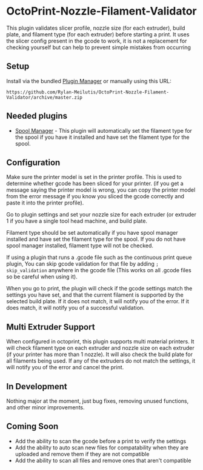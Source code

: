 # OctoPrint-Nozzle-Filament-Validator

This plugin validates slicer profile, nozzle size (for each extruder), build plate, and filament type (for each
extruder) before starting a print.
It uses the slicer config present in the gcode to work, it is not a replacement for checking yourself but can help to
prevent simple
mistakes from occurring

## Setup

Install via the bundled [Plugin Manager](https://docs.octoprint.org/en/master/bundledplugins/pluginmanager.html)
or manually using this URL:

    https://github.com/Rylan-Meilutis/OctoPrint-Nozzle-Filament-Validator/archive/master.zip


## Needed plugins

- [Spool Manager](https://plugins.octoprint.org/plugins/SpoolManager/) - This plugin will
  automatically set the filament type for the spool if you have it installed and have set
  the filament type for the spool.

## Configuration

Make sure the printer model is set in the printer profile. This is used to determine whether gcode has been sliced for
your printer.
(if you get a message saying the printer model is wrong, you can copy the printer model from the error message if you
know you sliced the gcode correctly and paste it into the printer profile).

Go to plugin settings and set your nozzle size for each extruder (or extruder 1 if you have a single tool head machine,
and build plate.

Filament type should be set automatically if you have spool manager installed and have set
the filament type for the spool.
If you do not have spool manager installed, filament type will not be checked.

If using a plugin that runs a .gcode file such as the continuous print queue plugin, You can skip gcode validation for that file by adding
```; skip_validation``` anywhere in the gcode file (This works on all .gcode files so be careful when using it). 

When you go to print, the plugin will check if the gcode settings match the settings you
have set, and that the current filament is supported by the selected build plate. If it
does not match, it will notify you of the error. If it does match, it will notify you of a
successful validation.

## Multi Extruder Support

When configured in octoprint, this plugin supports multi material printers. It will check filament type on each extruder
and nozzle size on each extruder (if your printer has more than 1 nozzle). It will also check the build plate for all
filaments being used. If any of the extruders do not match the settings, it will notify you of the error and cancel the
print.

## In Development

Nothing major at the moment, just bug fixes, removing unused functions, and other minor improvements.

## Coming Soon

-  Add the ability to scan the gcode before a print to verify the settings
-  Add the ability to auto scan new files for compatability when they are uploaded and remove them if they are not
compatible
-  Add the ability to scan all files and remove ones that aren't compatible

